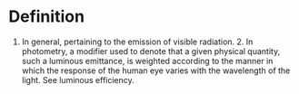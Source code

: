 # Definition

1.  In general, pertaining to the emission of visible radiation. 2. In
    photometry, a modifier used to denote that a given physical
    quantity, such a luminous emittance, is weighted according to the
    manner in which the response of the human eye varies with the
    wavelength of the light. See luminous efficiency.
